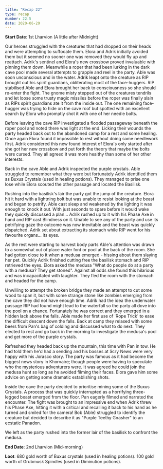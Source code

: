 ```yaml
---
title: "Recap 22"
type: recap
number: 22.5
date: 2020-06-20
---
```


**Start Date**: 1st Lharvion (A little after Midnight)
 
Our heroes struggled with the creatures that had dropped on their heads and were attempting to suffocate them. Elora and Adrik initially avoided them but it seemed no sooner one was removed they would fly up and reattach. Adrik's sentinel and Elora's new crossbow proved invaluable with pinning them down. Meanwhile a roper that had been lurking in the dark cave pool made several attempts to grapple and reel in the party. Able was soon unconscious and in the water. Adrik leapt onto the creature as RIP brought out his spirit guardians, obliterating most of the face-huggers. RIP stabilised Able and Elora brought her back to consciousness so she should re-enter the fight. The gnome misty stepped out of the creatures tendrils and let loose some trusty magic missiles before the roper was finally slain as RIPs spirit guardians ate it from the inside out. The one remaining face-hugger was trying to hide on the cave roof but spotted with an excellent search by Elora who promptly shot it with one of her needle bolts.
 
Before leaving the cave RIP investigated a flooded passageway beneath the roper pool and noted there was light at the end. Licking their wounds the party headed back out to the abandoned camp for a rest and some healing. Once again Elora found it impossible to rest without doing some needlework first. Adrik considered this new found interest of Elora's only started after she got her new crossbow and put forth the theory that maybe the bolts were cursed. They all agreed it was more healthy than some of her other interests.
 
Back in the cave Able and Adrik inspected the purple crystals. Able struggled to remember what they were but fortunately Adrik identified them as Buxus Crystals (used in healing potions). They managed to prise one lose while Elora scouted the other passage and located the Basilisk.
 
Rushing into the basilisk's lair the party got the jump of the creature. Elora hit it hard with a lightning bolt but was unable to resist looking at the beast and began to petrify. Able cast sleep and weakened by the lighting it was enough to knock it out. With just seconds to spare before it would wake they quickly discussed a plan… Adrik rushed up to it with his Phase Axe in hand and RIP cast Blindness on it. Unable to see any of the party and use its petrifying gaze the outcome was now inevitable and the beast was quickly dispatched. Adrik set about extracting its stomach while RIP went for his favourite organs… its eyes.
 
As the rest were starting to harvest body parts Able's attention was drawn to a somewhat out of place water font or pool at the back of the room. She had gotten close to it when a medusa emerged - hissing about them slaying her pet. Quickly Adrik finished cutting free the basilisk stomach and RIP retrieved the eyes. Elora asked the medusa "What do people do at a party with a medusa? They get stoned". Against all odds she found this hilarious and was incapacitated with laughter. They fled the room with the stomach and headed for the camp.
 
Unwilling to attempt the broken bridge they made an attempt to cut some wood to span it, but with some strange stone like zombies emerging from the cave they did not have enough time. Adrik had the idea the underwater passage RIP had found might lead to the waterfall so the party all dove into the pool on a chance. Fortunately he was correct and they emerged in a hidden lack above the falls. Able made her first use of 'Rope Trick' to ease the difficult descent down the falls. Back at camp they relaxed with some beers from Pan's bag of colding and discussed what to do next. They elected to rest and go back in the morning to investigate the medusa's pool and get more of the purple crystals.
 
Refreshed they headed back up the mountain, this time with Pan in tow. He had told them he'd had a sending and his bosses at Scry News were very happy with his Jorasco story. The party was famous as it had become the biggest news story in Khorvaire; though people were having to speculate who the mysterious adventurers were. It was agreed he could join the medusa hunt so long as he avoided filming their faces. Elora gave him some advice on getting some dramatic establishing shots.
 
Inside the cave the party decided to prioritise mining some of the Buxus Crystals. A process that was quickly interrupted as a horrifying three-legged beast emerged from the floor. Pan eagerly filmed and narrated the encounter. The fight was brought to an impressive end when Adrik threw his Phase Axe, hitting it with a critical and recalling it back to his hand as he turned and smiled for the camera! Bob (Able) struggled to identify the creature but decided to describe it as "Purple Teethy Gnasher" to an ecstatic Panadon.
 
We left as the party rushed into the former lair of the basilisk to confront the medusa.
 
**End Date**: 2nd Lharvion (Mid-morning)

**Loot**: 680 gold worth of Buxus crystals (used in healing potions). 100 gold worth of Grubmusk Spindles (used in Diminution potions).
